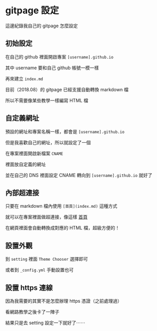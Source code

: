 # gitpage 設定

這邊紀錄我自己的 gitpage 怎麼設定

## 初始設定

在自己的 github 裡面開啟專案 `[username].github.io`

其中 username 要和自己 github 帳號一模一樣

再來建立 `index.md`

目前（2018.08）的 gitpage 已經支援自動轉換 markdown 檔

所以不需要像某些教學一樣編寫 HTML 檔

## 自定義網址

預設的網址和專案名稱一樣，都會是 `[username].github.io`

但是我喜歡自己的網址，所以就設定了一個

在專案裡面開啟新檔案 `CNAME`

裡面放自定義的網址

並在自己的 DNS 裡面設定 CNAME 轉向到 `[username].github.io` 就好了

## 內部超連接

只要在 markdown 檔內使用 `[首頁](index.md)` 這種方式

就可以在專案裡面做超連接，像這樣 [首頁](index.md)

在網頁裡面會自動轉換成對應的 HTML 檔，超級方便的！

## 設置外觀

到 `setting` 裡面 `Theme Chooser` 選擇即可

或者到 `_config.yml` 手動設置也可

## 設置 https 連線

因為我需要的其實不是怎麼辦理 https 憑證（之前處理過）

看網路教學之後卡了一陣子

結果只是去 setting 設定一下就好了⋯⋯

